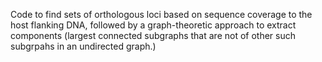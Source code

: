 Code to find sets of orthologous loci based on sequence coverage to the host flanking DNA, followed by a graph-theoretic approach to extract components (largest connected subgraphs that are not of other such subgrpahs in an undirected graph.)
